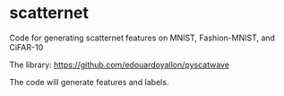 # scatternet
Code for generating scatternet features on MNIST, Fashion-MNIST, and CiFAR-10

The library: https://github.com/edouardoyallon/pyscatwave

The code will generate features and labels.
